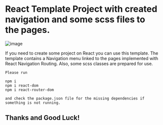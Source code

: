# React Template Project with created navigation and some scss files to the pages.



![image](../react-template-NAV-SCSS/src/img/react-nav-project.jpg)


If you need to create some project on React you can use this template.
The template contains a Navigation menu linked to the pages implemented with React Navigation Routing.
Also, some scss classes are prepared for use.






```
Please run

npm i 
npm i react-dom
npm i react-router-dom

and check the package.json file for the missing dependencies if something is not running.

```

## Thanks and Good Luck!